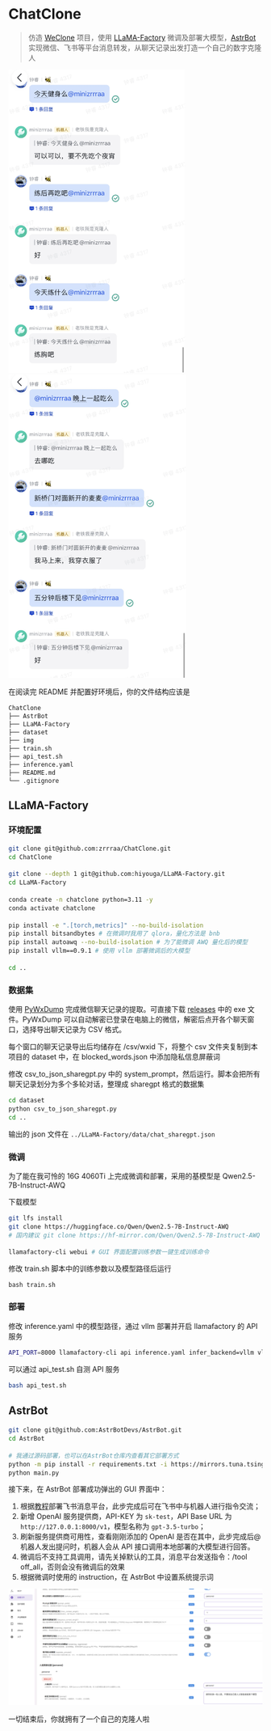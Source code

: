 # ChatClone

> 仿造 [WeClone](https://github.com/xming521/WeClone) 项目，使用 [LLaMA-Factory](https://github.com/hiyouga/LLaMA-Factory) 微调及部署大模型，[AstrBot](https://github.com/AstrBotDevs/AstrBot) 实现微信、飞书等平台消息转发，从聊天记录出发打造一个自己的数字克隆人

<img src="./img/1.jpg" height="600"><img src="./img/2.jpg" height="600">

在阅读完 README 并配置好环境后，你的文件结构应该是

```
ChatClone
├── AstrBot
├── LLaMA-Factory
├── dataset
├── img
├── train.sh
├── api_test.sh
├── inference.yaml
├── README.md
└── .gitignore
```

## LLaMA-Factory

### 环境配置

```bash
git clone git@github.com:zrrraa/ChatClone.git
cd ChatClone

git clone --depth 1 git@github.com:hiyouga/LLaMA-Factory.git
cd LLaMA-Factory

conda create -n chatclone python=3.11 -y
conda activate chatclone

pip install -e ".[torch,metrics]" --no-build-isolation
pip install bitsandbytes # 在微调时我用了 qlora，量化方法是 bnb
pip install autoawq --no-build-isolation # 为了能微调 AWQ 量化后的模型
pip install vllm==0.9.1 # 使用 vllm 部署微调后的大模型

cd ..
```

### 数据集

使用 [PyWxDump](https://github.com/xaoyaoo/PyWxDump) 完成微信聊天记录的提取。可直接下载 [releases](https://github.com/xaoyaoo/PyWxDump/releases/tag/v3.1.45) 中的 exe 文件。PyWxDump 可以自动解密已登录在电脑上的微信，解密后点开各个聊天窗口，选择导出聊天记录为 CSV 格式。

每个窗口的聊天记录导出后均储存在 /csv/wxid 下，将整个 csv 文件夹复制到本项目的 dataset 中，在 blocked_words.json 中添加隐私信息屏蔽词

修改 csv_to_json_sharegpt.py 中的 system_prompt，然后运行。脚本会把所有聊天记录划分为多个多轮对话，整理成 sharegpt 格式的数据集

```bash
cd dataset
python csv_to_json_sharegpt.py
cd ..
```

输出的 json 文件在 `../LLaMA-Factory/data/chat_sharegpt.json`

### 微调

为了能在我可怜的 16G 4060Ti 上完成微调和部署，采用的基模型是 Qwen2.5-7B-Instruct-AWQ

下载模型

```bash
git lfs install
git clone https://huggingface.co/Qwen/Qwen2.5-7B-Instruct-AWQ
# 国内建议 git clone https://hf-mirror.com/Qwen/Qwen2.5-7B-Instruct-AWQ

llamafactory-cli webui # GUI 界面配置训练参数一键生成训练命令
```

修改 train.sh 脚本中的训练参数以及模型路径后运行

```
bash train.sh
```

### 部署

修改 inference.yaml 中的模型路径，通过 vllm 部署并开启 llamafactory 的 API 服务

```bash
API_PORT=8000 llamafactory-cli api inference.yaml infer_backend=vllm vllm_enforce_eager=true
```

可以通过 api_test.sh 自测 API 服务

```bash
bash api_test.sh
```

## AstrBot

```bash
git clone git@github.com:AstrBotDevs/AstrBot.git
cd AstrBot

# 我通过源码部署，也可以在AstrBot仓库内查看其它部署方式
python -m pip install -r requirements.txt -i https://mirrors.tuna.tsinghua.edu.cn/pypi/web/simple
python main.py
```

接下来，在 AstrBot 部署成功弹出的 GUI 界面中：

1. 根据[教程](https://docs.astrbot.app/deploy/platform/lark.html)部署飞书消息平台，此步完成后可在飞书中与机器人进行指令交流；
2. 新增 OpenAI 服务提供商，API-KEY 为 `sk-test`，API Base URL 为 `http://127.0.0.1:8000/v1`，模型名称为 `gpt-3.5-turbo`；
3. 刷新服务提供商可用性，查看刚刚添加的 OpenAI 是否在其中，此步完成后@机器人发出提问时，机器人会从 API 接口调用本地部署的大模型进行回答。
4. 微调后不支持工具调用，请先关掉默认的工具，消息平台发送指令：/tool off_all，否则会没有微调后的效果
5. 根据微调时使用的 instruction，在 AstrBot 中设置系统提示词

![prompt](./img/prompt.jpg)

一切结束后，你就拥有了一个自己的克隆人啦
